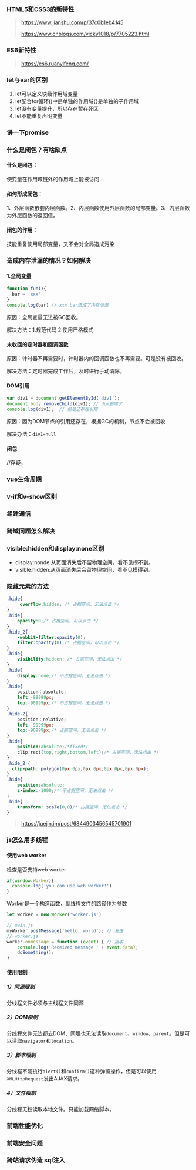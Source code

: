 ### HTML5和CSS3的新特性

> https://www.jianshu.com/p/37c0b1eb4145
>
> https://www.cnblogs.com/vicky1018/p/7705223.html

### ES6新特性

> https://es6.ruanyifeng.com/

### let与var的区别

1. let可以定义块级作用域变量
2. let配合for循环()中是单独的作用域{}是单独的子作用域
3. let没有变量提升，所以存在暂存死区
4. let不能重复声明变量

### 讲一下promise

### 什么是闭包？有啥缺点

#### 什么是闭包：

使变量在作用域链外的作用域上能被访问

#### 如何形成闭包：

1、外层函数嵌套内层函数。2、内层函数使用外层函数的局部变量。3、内层函数为外层函数的返回值。

#### 闭包的作用：

技能重复使用局部变量，又不会对全局造成污染

#### 

### 造成内存泄漏的情况？如何解决

#### 1.全局变量

```js
function fun(){
  bar = 'xxx' 
}
console.log(bar) // xxx bar造成了内存泄漏
```

原因：全局变量无法被GC回收。

解决方法：1.规范代码  2.使用严格模式 

#### 未收回的定时器和回调函数

原因：计时器不再需要时，计时器内的回调函数也不再需要。可是没有被回收。

解决方法：定时器完成工作后，及时进行手动清除。

#### DOM引用

```js
var div1 = document.getElementById('div1');
document.body.removeChild(div1); // dom删除了
console.log(div1);  // 但是还存在引用
```

原因：因为DOM节点的引用还存在，根据GC的机制，节点不会被回收

解决办法：`div1=null`

#### 闭包

//存疑，

### vue生命周期

### v-if和v-show区别

### 组建通信

### 跨域问题怎么解决

### visible:hidden和display:none区别

- display:nonde:从页面消失后不留物理空间，看不见摸不到。
- visible:hidden:从页面消失后会留物理空间，看不见摸得到。

### 隐藏元素的方法

```css
.hide{
     overflow:hidden; /* 占据空间，无法点击 */
}
.hide{
    opacity:0;/* 占据空间，可以点击 */
}
.hide_2{
    -webkit-filter:opacity(0);
    filter:opacity(0);/* 占据空间，可以点击 */
}
.hide{
    visibility:hidden; /* 占据空间，无法点击 */
}
.hide{
    display:none;/* 不占据空间，无法点击 */
}
.hide{
    position：absolute;
    left:-99999px;
    top:-90999px;/* 不占据空间，无法点击 */
}
.hide-2{
    position：relative;
    left:-99999px;
    top:-90999px;/* 占据空间，无法点击 */
}
.hide{
    position:absolute;/*fixed*/
    clip:rect(top,right,bottom,left);/* 占据空间，无法点击 */
}
.hide_2 {
  clip-path: polygon(0px 0px,0px 0px,0px 0px,0px 0px);
}
.hide{
    position:absolute;
    z-index:-1000;/* 不占据空间，无法点击 */
}
.hide{
    transform: scale(0,0)/* 占据空间，无法点击 */
}
```

> https://juejin.im/post/6844903456545701901

### js怎么用多线程

#### 使用web worker

检查是否支持web worker

```js
if(window.Worker){
  console.log('you can use web worker!')
}
```

Worker是一个构造函数，副线程文件的路径作为参数

```js
let worker = new Worker('worker.js')
```



```js
// main.js
myWorker.postMessage('hello, world'); // 发送
// worker.js
worker.onmessage = function (event) { // 接收
	console.log('Received message ' + event.data);
	doSomething();
}
```



#### 使用限制

##### 1）同源限制

分线程文件必须与主线程文件同源

##### 2）DOM限制

分线程文件无法都去DOM、同理也无法读取`document`、`window`、`parent`。但是可以读取`navigator`和`location`。

##### 3）脚本限制

分线程不能执行`alert()`和`confirm()`这种弹窗操作，但是可以使用`XMLHttpRequest`发出AJAX请求。

##### 4）文件限制

分线程无权读取本地文件。只能加载网络脚本。

### 前端性能优化

### 前端安全问题 

### 跨站请求伪造 sql注入



